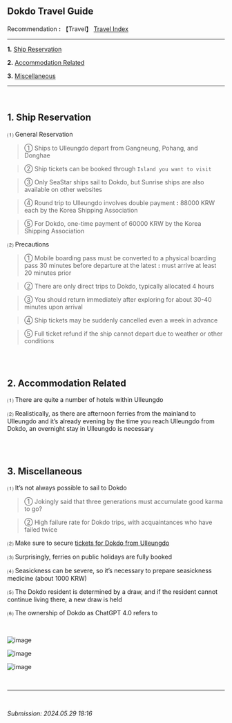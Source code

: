 ## **Dokdo Travel Guide** 

Recommendation **:** 【Travel】 [Travel Index](https://jb243.github.io/pages/category//)

---

**1.** [Ship Reservation](#1-ship-reservation)

**2.** [Accommodation Related](#2-accommodation-related)

**3.** [Miscellaneous](#3-miscellaneous)

---

<br>

## **1\. Ship Reservation**

 ⑴ General Reservation

> ① Ships to Ulleungdo depart from Gangneung, Pohang, and Donghae

> ② Ship tickets can be booked through `Island you want to visit`

> ③ Only SeaStar ships sail to Dokdo, but Sunrise ships are also available on other websites

> ④ Round trip to Ulleungdo involves double payment **:** 88000 KRW each by the Korea Shipping Association

> ⑤ For Dokdo, one-time payment of 60000 KRW by the Korea Shipping Association

 ⑵ Precautions

> ① Mobile boarding pass must be converted to a physical boarding pass 30 minutes before departure at the latest **:** must arrive at least 20 minutes prior

> ② There are only direct trips to Dokdo, typically allocated 4 hours

> ③ You should return immediately after exploring for about 30-40 minutes upon arrival

> ④ Ship tickets may be suddenly cancelled even a week in advance

> ⑤ Full ticket refund if the ship cannot depart due to weather or other conditions

<br>

<br>

## **2\. Accommodation Related**

 ⑴ There are quite a number of hotels within Ulleungdo

 ⑵ Realistically, as there are afternoon ferries from the mainland to Ulleungdo and it’s already evening by the time you reach Ulleungdo from Dokdo, an overnight stay in Ulleungdo is necessary

<br>

<br>

## **3\. Miscellaneous**

⑴ It’s not always possible to sail to Dokdo

> ① Jokingly said that three generations must accumulate good karma to go?

> ② High failure rate for Dokdo trips, with acquaintances who have failed twice

⑵ Make sure to secure [tickets for Dokdo from Ulleungdo](https://m.blog.naver.com/mliysarang/223247990882)

⑶ Surprisingly, ferries on public holidays are fully booked

⑷ Seasickness can be severe, so it’s necessary to prepare seasickness medicine (about 1000 KRW)

⑸ The Dokdo resident is determined by a draw, and if the resident cannot continue living there, a new draw is held

⑹ The ownership of Dokdo as ChatGPT 4.0 refers to

<br>

![image](https://github.com/JB243/jb243.github.io/assets/55747737/400f3a68-0f2e-40a9-a69d-bfc75a8b5c32)

![image](https://github.com/JB243/jb243.github.io/assets/55747737/a53ad64a-e6bf-47dd-92ec-04e8e811dc40)

![image](https://github.com/JB243/jb243.github.io/assets/55747737/3a9e6628-eb14-46bd-9569-0a34b0abdf4c)

<br>

---

<br>

_Submission: 2024.05.29 18:16_
